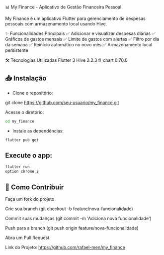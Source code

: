 📊 My Finance - Aplicativo de Gestão Financeira Pessoal

My Finance é um aplicativo Flutter para gerenciamento de despesas pessoais com armazenamento local usando Hive.

✨ Funcionalidades Principais
✅ Adicionar e visualizar despesas diárias
✅ Gráficos de gastos mensais
✅ Limite de gastos com alertas
✅ Filtro por dia da semana
✅ Reinício automático no novo mês
✅ Armazenamento local persistente

🛠 Tecnologias Utilizadas
Flutter 3
Hive 2.2.3 
fl_chart 0.70.0

## 📥 Instalação
- Clone o repositório:

git clone https://github.com/seu-usuario/my_finance.git

Acesse o diretório:

```bash
cd my_finance
```

- Instale as dependências:

```bash
flutter pub get
```
## Execute o app:

```bash
flutter run
option chrome 2
```

## 🔄 Como Contribuir
Faça um fork do projeto

Crie sua branch (git checkout -b feature/nova-funcionalidade)

Commit suas mudanças (git commit -m 'Adiciona nova funcionalidade')

Push para a branch (git push origin feature/nova-funcionalidade)

Abra um Pull Request

Link do Projeto: https://github.com/rafael-men/my_finance
